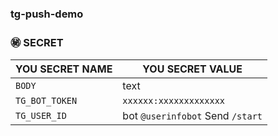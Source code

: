### tg-push-demo

### ㊙️ SECRET
|YOU SECRET NAME|YOU SECRET VALUE|
  |-----|--|
  |`BODY`|text|
  |`TG_BOT_TOKEN`|`xxxxxx:xxxxxxxxxxxxx`|
  |`TG_USER_ID`| bot `@userinfobot` Send `/start`|
